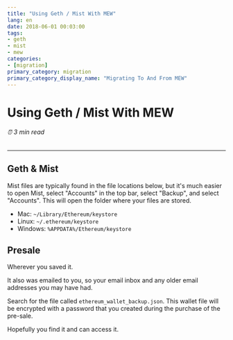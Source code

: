 ```yaml
---
title: "Using Geth / Mist With MEW"
lang: en
date: 2018-06-01 00:03:00
tags:
- geth
- mist
- mew
categories:
- [migration]
primary_category: migration
primary_category_display_name: "Migrating To And From MEW"
---
```


# __Using Geth / Mist With MEW__
###### ⏰ 3 min read
***

## __Geth & Mist__

Mist files are typically found in the file locations below, but it's much easier to open Mist, select "Accounts" in the top bar, select "Backup", and select "Accounts". This will open the folder where your files are stored.

* Mac: `~/Library/Ethereum/keystore`
* Linux: `~/.ethereum/keystore`
* Windows: `%APPDATA%/Ethereum/keystore`


## __Presale__

Wherever you saved it.

It also was emailed to you, so your email inbox and any older email addresses you may have had.

Search for the file called `ethereum_wallet_backup.json`. This wallet file will be encrypted with a password that you created during the purchase of the pre-sale.

Hopefully you find it and can access it.